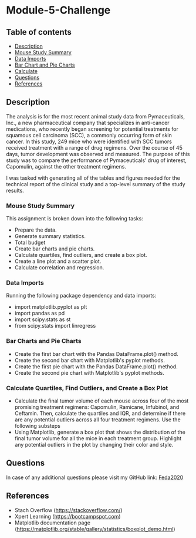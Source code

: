 # Module-5-Challenge


## Table of contents

* [Description](#Description)
* [Mouse Study Summary](#Mouse_Study_Summary)
* [Data Imports](#Data_Imports)
* [Bar Chart and Pie Charts](#Bar_Charts_and_Pie_Charts)
* [Calculate](#Calculate_Quartiles,_Find_Outliers,_and_Create_a_Box_Plot)
* [Questions](#Questions)
* [References](#References)

## Description

The analysis is for the most recent animal study data from Pymaceuticals, Inc., a new pharmaceutical company that specializes in anti-cancer medications, who recently began screening for potential treatments for squamous cell carcinoma (SCC), a commonly occurring form of skin cancer. In this study, 249 mice who were identified with SCC tumors received treatment with a range of drug regimens. Over the course of 45 days, tumor development was observed and measured. The purpose of this study was to compare the performance of Pymaceuticals’ drug of interest, Capomulin, against the other treatment regimens.

I was tasked with generating all of the tables and figures needed for the technical report of the clinical study and a top-level summary of the study results.

### Mouse Study Summary

This assignment is broken down into the following tasks:

* Prepare the data.
* Generate summary statistics.
* Total budget
* Create bar charts and pie charts.
* Calculate quartiles, find outliers, and create a box plot.
* Create a line plot and a scatter plot.
* Calculate correlation and regression.

### Data Imports

Running the following package dependency and data imports:

* import matplotlib.pyplot as plt
* import pandas as pd
* import scipy.stats as st
* from scipy.stats import linregress

### Bar Charts and Pie Charts

* Create the first bar chart with the Pandas DataFrame.plot() method.
* Create the second bar chart with Matplotlib's pyplot methods.
* Create the first pie chart with the Pandas DataFrame.plot() method.
* Create the second pie chart with Matplotlib's pyplot methods.

### Calculate Quartiles, Find Outliers, and Create a Box Plot

* Calculate the final tumor volume of each mouse across four of the most promising treatment regimens: Capomulin, Ramicane, Infubinol, and Ceftamin. Then, calculate the quartiles and IQR, and determine if there are any potential outliers across all four treatment regimens. Use the following substeps
* Using Matplotlib, generate a box plot that shows the distribution of the final tumor volume for all the mice in each treatment group. Highlight any potential outliers in the plot by changing their color and style.


## Questions

In case of any additional questions please visit my GitHub link: [Feda2020](https://github.com/Feda2020) 

## References
 * Stach Overflow (https://stackoverflow.com/)
 * Xpert Learning (https://bootcampspot.com)
 * Matplotlib documentation page (https://matplotlib.org/stable/gallery/statistics/boxplot_demo.html)